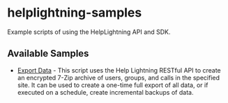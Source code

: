 # helplightning-samples
Example scripts of using the HelpLightning API and SDK.

## Available Samples
- [Export Data](export-data) - This script uses the Help Lightning RESTful API to create an encrypted 7-Zip archive of users, groups, and calls in the specified site. It can be used to create a one-time full export of all data, or if executed on a schedule, create incremental backups of data.
